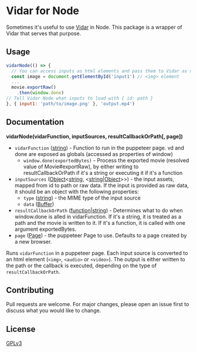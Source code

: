 # Vidar for Node

Sometimes it's useful to use [Vidar] in Node. This package is a wrapper of Vidar that serves that purpose.

## Usage

```js
vidarNode(() => {
  // You can access inputs as html elements and pass them to Vidar as usual.
  const image = document.getElementById('input1') // <img> element
  ...
  movie.exportRaw()
    .then(window.done)
// Tell Vidar Node what inputs to load with { id: path }
}, { input1: 'path/to/image.png' }, 'output.mp4')
```

## Documentation

**vidarNode(vidarFunction, inputSources, resultCallbackOrPath[, page])**

- `vidarFunction` ([string]) - Function to run in the puppeteer page. vd and done are exposed as globals (accessed as properties of window)
  - `window.done(exportedBytes)` - Process the exported movie (resolved value of Movie#exportRaw), by either writing to resultCallbackOrPath if it's a string or executing it if it's a function
- `inputSources` ([Object]&lt;[string], &lt;[string]|[Object]&gt;&gt;) - the input assets, mapped from id to path or raw data. If the input is provided as raw data, it should be an object with the following properties:
  - `type` ([string]) - the MIME type of the input source
  - `data` ([Buffer])
- `resultCallbackOrPath` ([function]|[string]) - Determines what to do when window.done is alled in vidarFunction. If it's a string, it is treated as a path and the movie is written to it. If it's a function, it is called with one argument exportedBytes.
- `page` ([Page]) - the puppeteer Page to use. Defaults to a page created by a new browser.

Runs `vidarFunction` in a puppeteer page. Each input source is converted to an html element (`<img>`, `<audio>` or `<video>`). The output is either written to the path or the callback is executed, depending on the type of `resultCallbackOrPath`.

## Contributing

Pull requests are welcome. For major changes, please open an issue first to discuss what you would like to change.

## License

[GPLv3](https://choosealicense.com/licenses/gpl-3.0/)

[Vidar]: https://github.com/clabe45/vidar
[Object]: https://developer.mozilla.org/en-US/docs/Glossary/Object
[string]: https://developer.mozilla.org/en-US/docs/Glossary/String
[function]: https://developer.mozilla.org/en-US/docs/Glossary/Function
[Buffer]: https://nodejs.org/api/buffer.html#buffer_buffer
[Page]: https://github.com/puppeteer/puppeteer/blob/v1.19.0/docs/api.md#class-page
